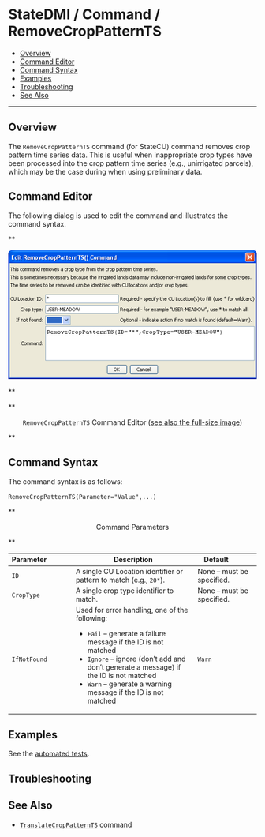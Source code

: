 # StateDMI / Command / RemoveCropPatternTS #

* [Overview](#overview)
* [Command Editor](#command-editor)
* [Command Syntax](#command-syntax)
* [Examples](#examples)
* [Troubleshooting](#troubleshooting)
* [See Also](#see-also)

-------------------------

## Overview ##

The `RemoveCropPatternTS` command (for StateCU)
command removes crop pattern time series data.
This is useful when inappropriate crop types have been processed into the
crop pattern time series (e.g., unirrigated parcels),
which may be the case during when using preliminary data.

## Command Editor ##

The following dialog is used to edit the command and illustrates the command syntax.

**<p style="text-align: center;">
![RemoveCropPatternTS](RemoveCropPatternTS.png)
</p>**

**<p style="text-align: center;">
`RemoveCropPatternTS` Command Editor (<a href="../RemoveCropPatternTS.png">see also the full-size image</a>)
</p>**

## Command Syntax ##

The command syntax is as follows:

```text
RemoveCropPatternTS(Parameter="Value",...)
```
**<p style="text-align: center;">
Command Parameters
</p>**

| **Parameter**&nbsp;&nbsp;&nbsp;&nbsp;&nbsp;&nbsp;&nbsp;&nbsp;&nbsp;&nbsp;&nbsp;&nbsp; | **Description** | **Default**&nbsp;&nbsp;&nbsp;&nbsp;&nbsp;&nbsp;&nbsp;&nbsp;&nbsp;&nbsp; |
| --------------|-----------------|----------------- |
| `ID` | A single CU Location identifier or pattern to match (e.g., `20*`). | None – must be specified. |
| `CropType` | A single crop type identifier to match. | None – must be specified. |
| `IfNotFound` | Used for error handling, one of the following:<ul><li>`Fail` – generate a failure message if the ID is not matched</li><li>`Ignore` – ignore (don’t add and don’t generate a message) if the ID is not matched</li><li>`Warn` – generate a warning message if the ID is not matched</li></ul> | `Warn` |

## Examples ##

See the [automated tests](https://github.com/OpenCDSS/cdss-app-statedmi-test/tree/master/test/regression/commands/RemoveCropPatternTS).

## Troubleshooting ##

## See Also ##

* [`TranslateCropPatternTS`](../TranslateCropPatternTS/TranslateCropPatternTS.md) command

